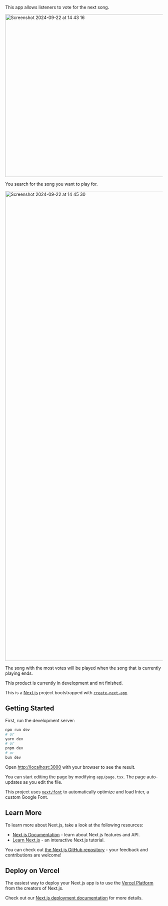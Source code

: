 This app allows listeners to vote for the next song.

<img width="520" alt="Screenshot 2024-09-22 at 14 43 16" src="https://github.com/user-attachments/assets/24735d2b-a199-4503-a37e-63c824563265">


You search for the song you want to play for.


<img width="1502" alt="Screenshot 2024-09-22 at 14 45 30" src="https://github.com/user-attachments/assets/22ed6357-e1d8-4eb4-b49c-f981a2a899cf">


The song with the most votes will be played when the song that is currently playing ends.

This product is currently in development and nıt finished.

This is a [Next.js](https://nextjs.org/) project bootstrapped with [`create-next-app`](https://github.com/vercel/next.js/tree/canary/packages/create-next-app).

## Getting Started

First, run the development server:

```bash
npm run dev
# or
yarn dev
# or
pnpm dev
# or
bun dev
```

Open [http://localhost:3000](http://localhost:3000) with your browser to see the result.

You can start editing the page by modifying `app/page.tsx`. The page auto-updates as you edit the file.

This project uses [`next/font`](https://nextjs.org/docs/basic-features/font-optimization) to automatically optimize and load Inter, a custom Google Font.

## Learn More

To learn more about Next.js, take a look at the following resources:

- [Next.js Documentation](https://nextjs.org/docs) - learn about Next.js features and API.
- [Learn Next.js](https://nextjs.org/learn) - an interactive Next.js tutorial.

You can check out [the Next.js GitHub repository](https://github.com/vercel/next.js/) - your feedback and contributions are welcome!

## Deploy on Vercel

The easiest way to deploy your Next.js app is to use the [Vercel Platform](https://vercel.com/new?utm_medium=default-template&filter=next.js&utm_source=create-next-app&utm_campaign=create-next-app-readme) from the creators of Next.js.

Check out our [Next.js deployment documentation](https://nextjs.org/docs/deployment) for more details.

